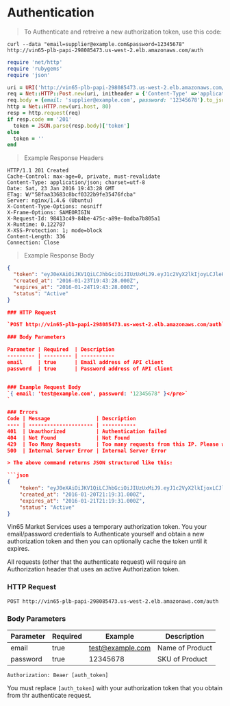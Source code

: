 # Authentication
> To Authenticate and retreive a new authorization token, use this code:

```shell
curl --data "email=supplier@example.com&password=12345678" http://vin65-plb-papi-298085473.us-west-2.elb.amazonaws.com/auth
```
```ruby
require 'net/http'
require 'rubygems'
require 'json'

uri = URI('http://vin65-plb-papi-298085473.us-west-2.elb.amazonaws.com/auth')
req = Net::HTTP::Post.new(uri, initheader = {'Content-Type' =>'application/json'})
req.body = {email: 'supplier@example.com', password: '12345678'}.to_json
http = Net::HTTP.new(uri.host, 80)
resp = http.request(req)
if resp.code == '201'
  token = JSON.parse(resp.body)['token']
else
  token = ''
end
```

> Example Response Headers

```headers
HTTP/1.1 201 Created
Cache-Control: max-age=0, private, must-revalidate
Content-Type: application/json; charset=utf-8
Date: Sat, 23 Jan 2016 19:43:28 GMT
ETag: W/"58faa33683c8bcf0322b9fe35476fcba"
Server: nginx/1.4.6 (Ubuntu)
X-Content-Type-Options: nosniff
X-Frame-Options: SAMEORIGIN
X-Request-Id: 98413c49-84be-475c-a89e-0adba7b805a1
X-Runtime: 0.122787
X-XSS-Protection: 1; mode=block
Content-Length: 336
Connection: Close
```

> Example Response Body

```json
{
  "token": "eyJ0eXAiOiJKV1QiLCJhbGciOiJIUzUxMiJ9.eyJ1c2VyX2lkIjoyLCJleHAiOjE0NTM2NjQ2MDgsInV1aWQiOiJiMTUwMThkZi0zNDkzLTQ3YjQtODg3Yi1jNDYzZDc5NjhiOTEifQ.EdpkOXvNmCn_bD73FRtuPpLH0OieW7aUKMgjg3prXG4N3xoemaD2IrRw7GMYRb7QOuzD6Y-vbtZQ26Sz-gJnQQ",
  "created_at": "2016-01-23T19:43:28.000Z",
  "expires_at": "2016-01-24T19:43:28.000Z",
  "status": "Active"
}

### HTTP Request

`POST http://vin65-plb-papi-298085473.us-west-2.elb.amazonaws.com/auth`

### Body Parameters

Parameter | Required  | Description
--------- | --------- | -----------
email     | true      | Email address of API client
password  | true      | Password address of API client


### Example Request Body
`{ email: 'test@example.com', password: '12345678' }</pre>`
`

### Errors
Code | Message               | Description
---- | --------------------- | -----------
401  | Unauthorized          | Authentication failed
404  | Not Found             | Not Found
429  | Too Many Requests     | Too many requests from this IP. Please wait and try again later
500  | Internal Server Error | Internal Server Error

> The above command returns JSON structured like this:

```json
{
	"token": "eyJ0eXAiOiJKV1QiLCJhbGciOiJIUzUxMiJ9.eyJ1c2VyX2lkIjoxLCJleHAiOjE0NTM0MTExNzEsInV1aWQiOiJhODczNTA3Zi0yYThjLTQ2NDAtOThmYy1iZWU2MjVhYzZkZjcifQ.NbqSfsh2GdAr2cSyS0mKw9AE8wKUCgdgfubIbIsWhKNx1qm5uIxUMhfukL5Ha6jc0VuCABzx5L2ZdcYNRgtnhA",
	"created_at": "2016-01-20T21:19:31.000Z",
	"expires_at": "2016-01-21T21:19:31.000Z",
	"status": "Active"
}
```
Vin65 Market Services uses a temporary authorization token. You your email/password credentials to Authenticate yourself and obtain a new authorization token and then you can optionally cache the token until it expires.

All requests (other that the authenticate request) will require an Authorization header that uses an active Authorization token.


### HTTP Request

`POST http://vin65-plb-papi-298085473.us-west-2.elb.amazonaws.com/auth`

### Body Parameters

Parameter | Required  | Example          | Description
--------- | --------- | ---------------- | -----------
email     | true      | test@example.com | Name of Product
password  | true      | 12345678         | SKU of Product

`Authorization: Beaer [auth_token]`

<aside class="notice">
You must replace <code>[auth_token]</code> with your authorization token that you obtain from thr authenticate request.
</aside>
